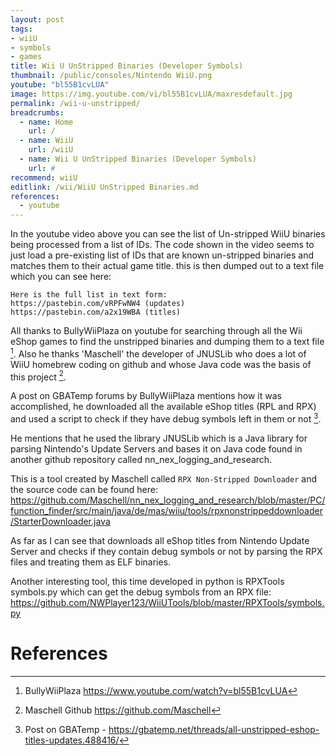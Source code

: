 ```yaml
---
layout: post
tags: 
- wiiU
- symbols
- games
title: Wii U UnStripped Binaries (Developer Symbols)
thumbnail: /public/consoles/Nintendo WiiU.png
youtube: "bl55B1cvLUA"
image: https://img.youtube.com/vi/bl55B1cvLUA/maxresdefault.jpg
permalink: /wii-u-unstripped/
breadcrumbs:
  - name: Home
    url: /
  - name: WiiU
    url: /wiiU
  - name: Wii U UnStripped Binaries (Developer Symbols)
    url: #
recommend: wiiU
editlink: /wii/WiiU UnStripped Binaries.md
references:
  - youtube
---
```


In the youtube video above you can see the list of Un-stripped WiiU binaries being processed from a list of IDs. The code shown in the video seems to just load a pre-existing list of IDs that are known un-stripped binaries and matches them to their actual game title. this is then dumped out to a text file which you can see here:
```
Here is the full list in text form:
https://pastebin.com/vRPFwNW4 (updates)
https://pastebin.com/a2x19WBA (titles)
```

All thanks to BullyWiiPlaza on youtube for searching through all the Wii eShop games to find the unstripped binaries and dumping them to a text file [^1]. Also he thanks 'Maschell' the developer of JNUSLib who does a lot of WiiU homebrew coding on github and whose Java code was the basis of this project [^2].

A post on GBATemp forums by BullyWiiPlaza mentions how it was accomplished, he downloaded all the available eShop titles (RPL and RPX) and used a script to check if they have debug symbols left in them or not [^3]. 

He mentions that he used the library JNUSLib which is a Java library for parsing Nintendo's Update Servers and bases it on Java code found in another github repository called nn_nex_logging_and_research.

This is a tool created by Maschell called `RPX Non-Stripped Downloader` and the source code can be found here:
https://github.com/Maschell/nn_nex_logging_and_research/blob/master/PC/function_finder/src/main/java/de/mas/wiiu/tools/rpxnonstrippeddownloader/StarterDownloader.java

As far as I can see that downloads all eShop titles from Nintendo Update Server and checks if they contain debug symbols or not by parsing the RPX files and treating them as ELF binaries.

Another interesting tool, this time developed in python is RPXTools symbols.py which can get the debug symbols from an RPX file: https://github.com/NWPlayer123/WiiUTools/blob/master/RPXTools/symbols.py


# References
[^1]: BullyWiiPlaza https://www.youtube.com/watch?v=bl55B1cvLUA
[^2]: Maschell Github https://github.com/Maschell
[^3]: Post on GBATemp - https://gbatemp.net/threads/all-unstripped-eshop-titles-updates.488416/
